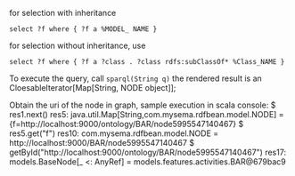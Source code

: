 

for selection with inheritance
    
    select ?f where { ?f a %MODEL_ NAME }

for selection without inheritance, use

    select ?f where { ?f a ?class . ?class rdfs:subClassOf* %Class_NAME }
    
To execute the query, call ```sparql(String q)``` the rendered result is an CloesableIterator[Map[String, NODE object]];

Obtain the uri of the node in graph, sample execution in scala console:
    $ res1.next()
    res5: java.util.Map[String,com.mysema.rdfbean.model.NODE] = {f=http://localhost:9000/ontology/BAR/node5995547140467}
    $ res5.get("f")
    res10: com.mysema.rdfbean.model.NODE = http://localhost:9000/BAR/node5995547140467
    $ getById("http://localhost:9000/ontology/BAR/node5995547140467")
    res17: models.BaseNode[_ <: AnyRef] = models.features.activities.BAR@679bac9
    